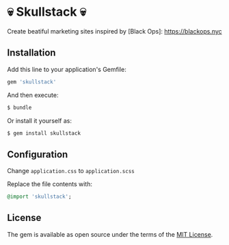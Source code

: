 # 💀 Skullstack 💀
Create beatiful marketing sites inspired by [Black Ops]: https://blackops.nyc

## Installation
Add this line to your application's Gemfile:

```ruby
gem 'skullstack'
```

And then execute:
```bash
$ bundle
```

Or install it yourself as:
```bash
$ gem install skullstack
```

## Configuration
Change `application.css` to `application.scss`

Replace the file contents with:

```ruby
@import 'skullstack';
```

## License
The gem is available as open source under the terms of the [MIT License](http://opensource.org/licenses/MIT).
